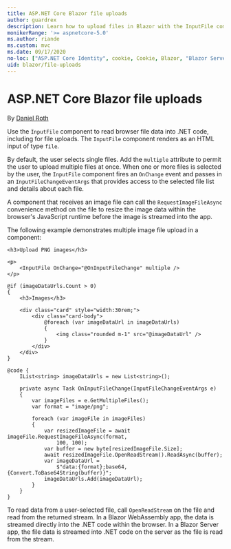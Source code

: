 ```yaml
---
title: ASP.NET Core Blazor file uploads
author: guardrex
description: Learn how to upload files in Blazor with the InputFile component.
monikerRange: '>= aspnetcore-5.0'
ms.author: riande
ms.custom: mvc
ms.date: 09/17/2020
no-loc: ["ASP.NET Core Identity", cookie, Cookie, Blazor, "Blazor Server", "Blazor WebAssembly", "Identity", "Let's Encrypt", Razor, SignalR]
uid: blazor/file-uploads
---
```

# ASP.NET Core Blazor file uploads

By [Daniel Roth](https://github.com/danroth27)

Use the `InputFile` component to read browser file data into .NET code, including for file uploads. The `InputFile` component renders as an HTML input of type `file`.

By default, the user selects single files. Add the `multiple` attribute to permit the user to upload multiple files at once. When one or more files is selected by the user, the `InputFile` component fires an `OnChange` event and passes in an `InputFileChangeEventArgs` that provides access to the selected file list and details about each file.

A component that receives an image file can call the `RequestImageFileAsync` convenience method on the file to resize the image data within the browser's JavaScript runtime before the image is streamed into the app.

The following example demonstrates multiple image file upload in a component:

```razor
<h3>Upload PNG images</h3>

<p>
    <InputFile OnChange="@OnInputFileChange" multiple />
</p>

@if (imageDataUrls.Count > 0)
{
    <h3>Images</h3>

    <div class="card" style="width:30rem;">
        <div class="card-body">
            @foreach (var imageDataUrl in imageDataUrls)
            {
                <img class="rounded m-1" src="@imageDataUrl" />
            }
        </div>
    </div>
}

@code {
    IList<string> imageDataUrls = new List<string>();

    private async Task OnInputFileChange(InputFileChangeEventArgs e)
    {
        var imageFiles = e.GetMultipleFiles();
        var format = "image/png";

        foreach (var imageFile in imageFiles)
        {
            var resizedImageFile = await imageFile.RequestImageFileAsync(format, 
                100, 100);
            var buffer = new byte[resizedImageFile.Size];
            await resizedImageFile.OpenReadStream().ReadAsync(buffer);
            var imageDataUrl = 
                $"data:{format};base64,{Convert.ToBase64String(buffer)}";
            imageDataUrls.Add(imageDataUrl);
        }
    }
}
```

To read data from a user-selected file, call `OpenReadStream` on the file and read from the returned stream. In a Blazor WebAssembly app, the data is streamed directly into the .NET code within the browser. In a Blazor Server app, the file data is streamed into .NET code on the server as the file is read from the stream. 
